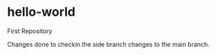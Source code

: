 # hello-world
First Repository

Changes done to checkin the side branch changes to the main branch.
